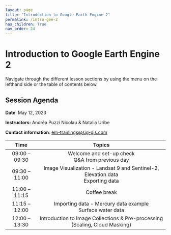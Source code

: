 ```yaml
---
layout: page
title: "Introduction to Google Earth Engine 2"
permalink: /intro-gee-2
has_children: True
nav_order: 24
---
```


# Introduction to Google Earth Engine 2

Navigate through the different lesson sections by using the menu on the lefthand side or the table of contents below.

## Session Agenda

**Date**: May 12, 2023

**Instructors:** Andréa Puzzi Nicolau & Natalia Uribe

**Contact information**: [em-trainings@sig-gis.com](em-trainings@sig-gis.com)

|      Time     |                                      Topics                                      |
|:-------------:|:--------------------------------------------------------------------------------:|
| 09:00 – 09:30 |                 Welcome and set-up check<br>Q&A from previous day                |
| 09:30 – 11:00 | Image Visualization - Landsat 9 and Sentinel-2, Elevation data<br>Exporting data |
| 11:00 – 11:15 |                                   Coffee break                                   |
| 11:15 – 12:00 |            Importing data - Mercury data example<br>Surface water data           |
| 12:00 – 13:30 |    Introduction to Image Collections & Pre-processing (Scaling, Cloud Masking)   |
